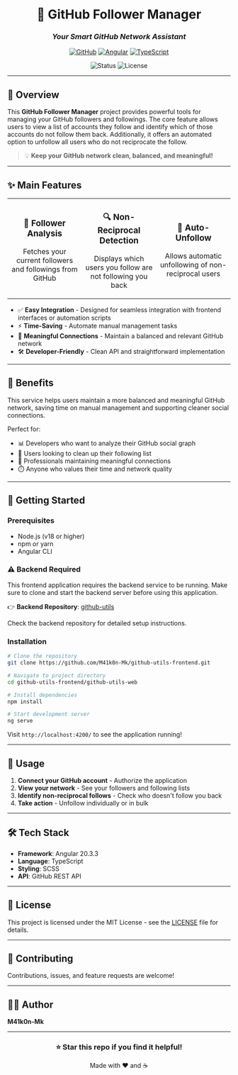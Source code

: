 <div align="center">

# 🚀 GitHub Follower Manager

### _Your Smart GitHub Network Assistant_

[![GitHub](https://img.shields.io/badge/GitHub-100000?style=for-the-badge&logo=github&logoColor=white)](https://github.com)
[![Angular](https://img.shields.io/badge/Angular-DD0031?style=for-the-badge&logo=angular&logoColor=white)](https://angular.io/)
[![TypeScript](https://img.shields.io/badge/TypeScript-007ACC?style=for-the-badge&logo=typescript&logoColor=white)](https://www.typescriptlang.org/)

![Status](https://img.shields.io/badge/status-active-success.svg)
![License](https://img.shields.io/badge/license-MIT-blue.svg)

</div>

---

## 📖 Overview

This **GitHub Follower Manager** project provides powerful tools for managing your GitHub followers and followings. The core feature allows users to view a list of accounts they follow and identify which of those accounts do not follow them back. Additionally, it offers an automated option to unfollow all users who do not reciprocate the follow.

> 💡 **Keep your GitHub network clean, balanced, and meaningful!**

---

## ✨ Main Features

<table>
<tr>
<td width="33%" align="center">

### 👥 Follower Analysis
Fetches your current followers and followings from GitHub

</td>
<td width="33%" align="center">

### 🔍 Non-Reciprocal Detection
Displays which users you follow are not following you back

</td>
<td width="33%" align="center">

### 🤖 Auto-Unfollow
Allows automatic unfollowing of non-reciprocal users

</td>
</tr>
</table>

- ✅ **Easy Integration** - Designed for seamless integration with frontend interfaces or automation scripts
- ⚡ **Time-Saving** - Automate manual management tasks
- 🎯 **Meaningful Connections** - Maintain a balanced and relevant GitHub network
- 🛠️ **Developer-Friendly** - Clean API and straightforward implementation

---

## 🎯 Benefits

This service helps users maintain a more balanced and meaningful GitHub network, saving time on manual management and supporting cleaner social connections.

Perfect for:
- 📊 Developers who want to analyze their GitHub social graph
- 🧹 Users looking to clean up their following list
- 🤝 Professionals maintaining meaningful connections
- ⏱️ Anyone who values their time and network quality

---

## 🚀 Getting Started

### Prerequisites

- Node.js (v18 or higher)
- npm or yarn
- Angular CLI

### ⚠️ Backend Required

This frontend application requires the backend service to be running. Make sure to clone and start the backend server before using this application.

👉 **Backend Repository**: [github-utils](https://github.com/M41k0n-Mk/github-utils)

Check the backend repository for detailed setup instructions.

### Installation

```bash
# Clone the repository
git clone https://github.com/M41k0n-Mk/github-utils-frontend.git

# Navigate to project directory
cd github-utils-frontend/github-utils-web

# Install dependencies
npm install

# Start development server
ng serve
```

Visit `http://localhost:4200/` to see the application running!

---

## 📱 Usage

1. **Connect your GitHub account** - Authorize the application
2. **View your network** - See your followers and following lists
3. **Identify non-reciprocal follows** - Check who doesn't follow you back
4. **Take action** - Unfollow individually or in bulk

---

## 🛠️ Tech Stack

- **Framework**: Angular 20.3.3
- **Language**: TypeScript
- **Styling**: SCSS
- **API**: GitHub REST API

---

## 📄 License

This project is licensed under the MIT License - see the [LICENSE](LICENSE) file for details.

---

## 🤝 Contributing

Contributions, issues, and feature requests are welcome!

---

## 👨‍💻 Author

**M41k0n-Mk**

---

<div align="center">

### ⭐ Star this repo if you find it helpful!

Made with ❤️ and ☕

</div>
